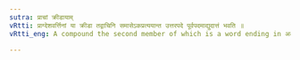 ```yaml
---
sutra: प्राचां क्रीडायाम्
vRtti: प्राग्देशवर्त्तिनां या क्रीडा तद्वाचिनि समासेऽकप्रत्ययान्त उत्तरपदे पूर्वपदमाद्युदात्तं भवति ॥
vRtti_eng: A compound the second member of which is a word ending in अक affix, and which denotes the sport of the Eastern people, gets the acute accent on the first syllable.

---
```

